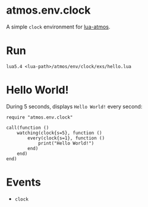 # atmos.env.clock

A simple `clock` environment for [lua-atmos](../../../).

# Run

```
lua5.4 <lua-path>/atmos/env/clock/exs/hello.lua
```

# Hello World!

During 5 seconds, displays `Hello World!` every second:

```
require "atmos.env.clock"

call(function ()
    watching(clock{s=5}, function ()
        every(clock{s=1}, function ()
            print("Hello World!")
        end)
    end)
end)
```

# Events

- `clock`
